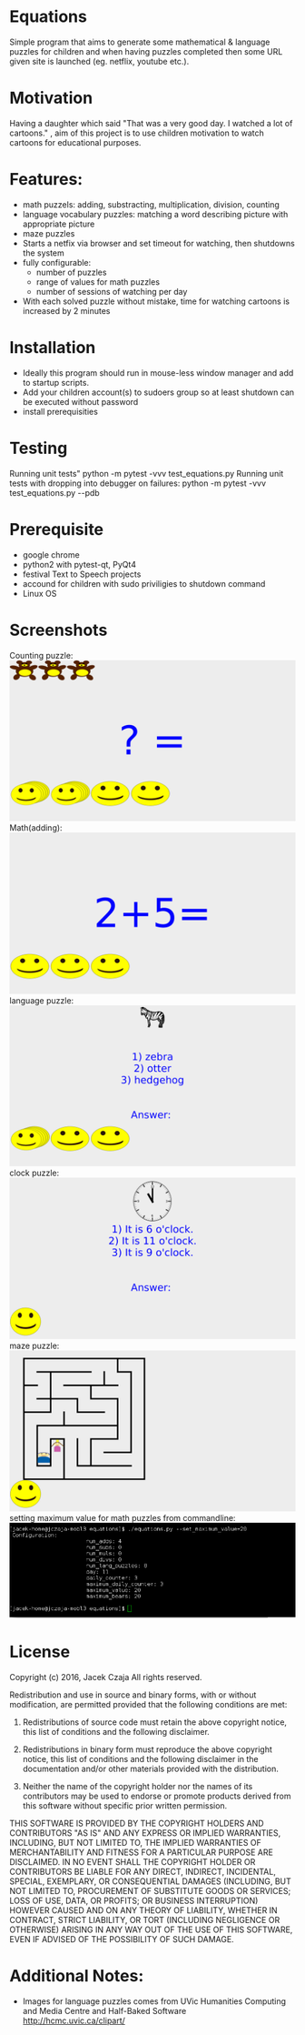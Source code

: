 # Equations 
Simple program that aims to generate some mathematical & language puzzles for children and when having puzzles completed then some URL given site is launched (eg. netflix, youtube etc.). 

# Motivation
Having a daughter which said "That was a very good day. I watched a lot of cartoons." , aim of this  project is to use children motivation to watch cartoons for educational purposes.

# Features:
- math puzzels: adding, substracting, multiplication, division, counting
- language vocabulary puzzles: matching a word describing picture with appropriate picture
- maze puzzles
- Starts a netfix via browser and set timeout for watching, then shutdowns the system
- fully configurable:
  - number of puzzles
  - range of values for math puzzles 
  - number of sessions of watching per day
- With each solved puzzle without mistake, time for watching cartoons is increased by 2 minutes

# Installation
- Ideally this program should run in mouse-less window manager and add to startup scripts.
- Add your children account(s) to sudoers group so at least shutdown can be executed without password 
- install prerequisities

# Testing
Running unit tests"
  python -m pytest -vvv test_equations.py 
Running unit tests with dropping into debugger on failures:
  python -m pytest -vvv test_equations.py --pdb

# Prerequisite
- google chrome
- python2 with pytest-qt, PyQt4
- festival Text to Speech projects
- accound for children with sudo priviligies to shutdown command
- Linux OS

# Screenshots
Counting puzzle:
![counting](data/screenshots/screen7.png)
Math(adding):
![adding](data/screenshots/screen5.png)
language puzzle:
![language puzzle](data/screenshots/screen6.png)
clock puzzle:
![clock puzzle](data/screenshots/screen10.png)
maze puzzle:
![maze puzzle](data/screenshots/screen9.png)
setting maximum value for math puzzles from commandline:
![customization](data/screenshots/screen8.png)

# License
Copyright (c) 2016, Jacek Czaja
All rights reserved.

Redistribution and use in source and binary forms, with or without modification, are permitted provided that the following conditions are met:

1. Redistributions of source code must retain the above copyright notice, this list of conditions and the following disclaimer.

2. Redistributions in binary form must reproduce the above copyright notice, this list of conditions and the following disclaimer in the documentation and/or other materials provided with the distribution.

3. Neither the name of the copyright holder nor the names of its contributors may be used to endorse or promote products derived from this software without specific prior written permission.

THIS SOFTWARE IS PROVIDED BY THE COPYRIGHT HOLDERS AND CONTRIBUTORS "AS IS" AND ANY EXPRESS OR IMPLIED WARRANTIES, INCLUDING, BUT NOT LIMITED TO, THE IMPLIED WARRANTIES OF MERCHANTABILITY AND FITNESS FOR A PARTICULAR PURPOSE ARE DISCLAIMED. IN NO EVENT SHALL THE COPYRIGHT HOLDER OR CONTRIBUTORS BE LIABLE FOR ANY DIRECT, INDIRECT, INCIDENTAL, SPECIAL, EXEMPLARY, OR CONSEQUENTIAL DAMAGES (INCLUDING, BUT NOT LIMITED TO, PROCUREMENT OF SUBSTITUTE GOODS OR SERVICES; LOSS OF USE, DATA, OR PROFITS; OR BUSINESS INTERRUPTION) HOWEVER CAUSED AND ON ANY THEORY OF LIABILITY, WHETHER IN CONTRACT, STRICT LIABILITY, OR TORT (INCLUDING NEGLIGENCE OR OTHERWISE) ARISING IN ANY WAY OUT OF THE USE OF THIS SOFTWARE, EVEN IF ADVISED OF THE POSSIBILITY OF SUCH DAMAGE.

# Additional Notes:
- Images for language puzzles comes from  UVic Humanities Computing and Media Centre and Half-Baked Software  
http://hcmc.uvic.ca/clipart/

